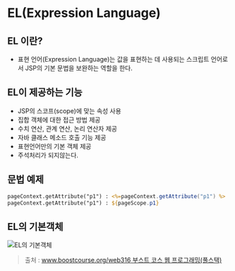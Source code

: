 # EL(Expression Language)

## EL 이란?

- 표현 언어(Expression Language)는 값을 표현하는 데 사용되는 스크립트 언어로서 JSP의 기본 문법을 보완하는 역할을 한다.

## EL이 제공하는 기능

- JSP의 스코프(scope)에 맞는 속성 사용
- 집합 객체에 대한 접근 방법 제공
- 수치 연산, 관계 연산, 논리 연산자 제공
- 자바 클래스 메소드 호출 기능 제공
- 표현언어만의 기본 객체 제공
- 주석처리가 되지않는다.

## 문법 예제

```jsp
pageContext.getAttribute("p1") : <%=pageContext.getAttribute("p1") %>
pageContext.getAttribute("p1") : ${pageScope.p1}
```

## EL의 기본객체

![EL의 기본객체](https://cphinf.pstatic.net/mooc/20180130_153/1517281495386qOuqH_PNG/2_6_1__.PNG)



> 출처 :  [www.boostcourse.org/web316 부스트 코스 웹 프로그래밍(풀스택)](www.boostcourse.org/web316)

